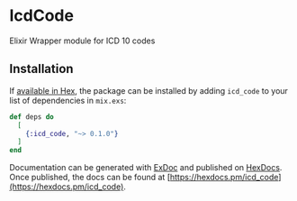 # IcdCode

Elixir Wrapper module for ICD 10 codes

## Installation

If [available in Hex](https://hex.pm/docs/publish), the package can be installed
by adding `icd_code` to your list of dependencies in `mix.exs`:

```elixir
def deps do
  [
    {:icd_code, "~> 0.1.0"}
  ]
end
```

Documentation can be generated with [ExDoc](https://github.com/elixir-lang/ex_doc)
and published on [HexDocs](https://hexdocs.pm). Once published, the docs can
be found at [https://hexdocs.pm/icd_code](https://hexdocs.pm/icd_code).

